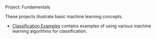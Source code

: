 Project: Fundamentals

These projects illustrate basic machine learning concepts.

- [Classification Examples](https://github.com/efarish/portfolio/blob/main/fundamentals/Classification_Examples.ipynb) contains examples of using various machine learning algorithms for classification. 
